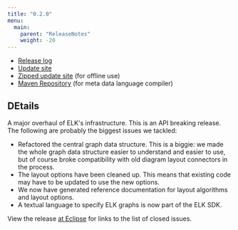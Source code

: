 ```yaml
---
title: "0.2.0"
menu:
  main:
    parent: "ReleaseNotes"
    weight: -20
---
```


* [Release log](https://projects.eclipse.org/projects/modeling.elk/releases/0.2.0)
* [Update site](https://download.eclipse.org/elk/updates/releases/0.2.0/)
* [Zipped update site](https://download.eclipse.org/elk/updates/releases/0.2.0/elk-0.2.0.zip) (for offline use)
* [Maven Repository](https://download.eclipse.org/elk/maven/releases/0.2.0) (for meta data language compiler)


## DEtails

A major overhaul of ELK's infrastructure. This is an API breaking release. The following are probably the biggest issues we tackled:

* Refactored the central graph data structure. This is a biggie: we made the whole graph data structure easier to understand and easier to use, but of course broke compatibility with old diagram layout connectors in the process.
* The layout options have been cleaned up. This means that existing code may have to be updated to use the new options.
* We now have generated reference documentation for layout algorithms and layout options.
* A textual language to specify ELK graphs is now part of the ELK SDK.

View the release [at Eclipse](https://projects.eclipse.org/projects/modeling.elk/releases/0.2.0) for links to the list of closed issues.
